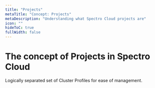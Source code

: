 ```yaml
---
title: "Projects"
metaTitle: "Concept: Projects"
metaDescription: "Understanding what Spectro Cloud projects are"
icon: ""
hideToC: true
fullWidth: false
---
```


# The concept of Projects in Spectro Cloud

Logically separated set of Cluster Profiles for ease of management.
